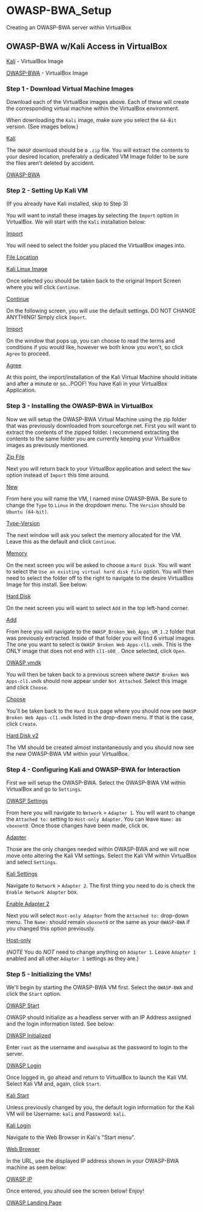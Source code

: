 # OWASP-BWA_Setup
 Creating an OWASP-BWA server within VirtualBox


## OWASP-BWA w/Kali Access in VirtualBox ##

[Kali](https://www.offensive-security.com/kali-linux-vm-vmware-virtualbox-image-download/) - VirtualBox Image

[OWASP-BWA](https://sourceforge.net/projects/owaspbwa/) - VirtualBox Image

### Step 1 - Download Virtual Machine Images ###

Download each of the VirtualBox images above. Each of these will create the corresponding virtual machine within the VirtualBox environment. 

When downloading the `Kali` image, make sure you select the `64-Bit` version. (See images below.)

[Kali](Images/Kali_InstallPage.png)

The `OWASP` download should be a `.zip` file. You will extract the contents to your desired location, preferably a dedicated VM Image folder to be sure the files aren't deleted by accident.

[OWASP-BWA](Images/OWASP-BWA_InstallPage.png)

### Step 2 - Setting Up Kali VM ###

(If you already have Kali installed, skip to Step 3)

You will want to install these images by selecting the `Import` option in VirtualBox. We will start with the `Kali` installation below:

[Import](Images/VirtualBox_Import.png)

You will need to select the folder you placed the VirtualBox images into.

[File Location](Images/Screen%20Shot%202020-08-21%20at%204.11.00%20PM.png)

[Kali Linux Image](Images/Screen%20Shot%202020-08-21%20at%204.12.47%20PM.png)

Once selected you should be taken back to the original Import Screen where you will click  `Continue`.

[Continue](Images/Screen%20Shot%202020-08-21%20at%204.13.09%20PM.png)

On the following screen, you will use the default settings. DO NOT CHANGE ANYTHING! Simply click `Import`.

[Import](Images/Screen%20Shot%202020-08-21%20at%204.14.11%20PM.png)

On the window that pops up, you can choose to read the terms and conditions if you would like, however we both know you won't, so click `Agree` to proceed.

[Agree](Images/Screen%20Shot%202020-08-21%20at%204.17.13%20PM.png)

At this point, the import/installation of the Kali Virtual Machine should initiate and after a minute or so...POOF! You have Kali in your VirtualBox Application.

### Step 3 - Installing the OWASP-BWA in VirtualBox ###

Now we will setup the OWASP-BWA Virtual Machine using the zip folder that was previously downloaded from sourceforge.net. First you will want to extract the contents of the zipped folder. I recommend extracting the contents to the same folder you are currently keeping your VirtualBox images as previously mentioned.

[Zip File](Images/Screen%20Shot%202020-08-21%20at%204.32.41%20PM.png)

Next you will return back to your VirtualBox application and select the `New` option instead of `Import` this time around.

[New](Images/Screen%20Shot%202020-08-21%20at%204.36.33%20PM.png)

From here you will name the VM, I named mine OWASP-BWA. Be sure to change the `Type` to `Linux` in the dropdown menu. The `Version` should be `Ubuntu (64-bit)`.

[Type-Version](Images/Screen%20Shot%202020-08-21%20at%204.39.51%20PM.png)

The next window will ask you select the memory allocated for the VM. Leave this as the default and click `Continue`.

[Memory](Images/Screen%20Shot%202020-08-21%20at%204.41.19%20PM.png)

On the next screen you will be asked to choose a `Hard Disk`. You will want to select the `Use an existing virtual hard disk file` option. You will then need to select the folder off to the right to navigate to the desire VirtualBox Image for this install. See below:

[Hard Disk](Images/Screen%20Shot%202020-08-21%20at%204.42.37%20PM.png)

On the next screen you will want to select `Add` in the top left-hand corner.

[Add](Images/Screen%20Shot%202020-08-21%20at%204.44.21%20PM.png)

From here you will navigate to the `OWASP_Broken_Web_Apps_VM_1.2` folder that was previously extracted. Inside of that folder you will find 6 virtual images. The one you want to select is `OWASP Broken Web Apps-cl1.vmdk`. This is the ONLY image that does not end with `cl1-s00_`. Once selected, click `Open`.

[OWASP vmdk](Images/Screen%20Shot%202020-08-21%20at%204.45.59%20PM.png)

You will then be taken back to a previous screen where `OWASP Broken Web Apps-cl1.vmdk` should now appear under `Not Attached`. Select this image and click `Choose`.

[Choose](Images/Screen%20Shot%202020-08-21%20at%204.46.47%20PM.png)

You'll be taken back to the `Hard Disk` page where you should now see `OWASP Broken Web Apps-cl1.vmdk` listed in the drop-down menu. If that is the case, click `Create`.

[Hard Disk v2](Images/Screen%20Shot%202020-08-21%20at%204.48.14%20PM.png)

The VM should be created almost instantaneously and you should now see the new OWASP-BWA VM within your VirtualBox.

### Step 4 - Configuring Kali and OWASP-BWA for Interaction ###

First we will setup the OWASP-BWA. Select the OWASP-BWA VM within VirtualBox and go to `Settings`.

[OWASP Settings](Images/Screen%20Shot%202020-08-21%20at%204.49.04%20PM.png)

From here you will navigate to `Network` > `Adapter 1`. You will want to change the `Attached to:` setting to `Host-only Adapter`. You can leave `Name:` as `vboxnet0`. Once those changes have been made, click `OK`.

[Adapter](Images/Screen%20Shot%202020-08-21%20at%204.51.14%20PM.png)

Those are the only changes needed within OWASP-BWA and we will now move onto altering the Kali VM settings. Select the Kali VM within VirtualBox and select `Settings`.

[Kali Settings](Images/Screen%20Shot%202020-08-21%20at%204.52.54%20PM.png)

Navigate to `Network` > `Adapter 2`. The first thing you need to do is check the `Enable Network Adapter` box.

[Enable Adapter 2](Images/Screen%20Shot%202020-08-21%20at%204.55.39%20PM.png)

Next you will select `Host-only Adapter` from the `Attached to:` drop-down menu. The `Name:` should remain `vboxnet0` or the same as your `OWASP-BWA` if you changed this option previously.

[Host-only](Images/Screen%20Shot%202020-08-21%20at%204.56.58%20PM.png)


(_NOTE_ You do _NOT_ need to change anything on `Adapter 1`. Leave `Adapter 1` enabled and all other `Adapter 1` settings as they are.)

### Step 5 - Initializing the VMs! ###

We'll begin by starting the OWASP-BWA VM first. Select the `OWASP-BWA` and click the `Start` option.

[OWASP Start](Images/Screen%20Shot%202020-08-21%20at%204.58.22%20PM.png)

OWASP should initialize as a headless server with an IP Address assigned and the login information listed. See below:

[OWASP Initialized](Images/Screen%20Shot%202020-08-21%20at%205.01.25%20PM.png)

Enter `root` as the username and `owaspbwa` as the password to login to the server.

[OWASP Login](Images/Screen%20Shot%202020-08-21%20at%205.01.57%20PM.png)

Once logged in, go ahead and return to VirtualBox to launch the Kali VM. Select Kali VM and, again, click `Start`.

[Kali Start](Images/Screen%20Shot%202020-08-21%20at%205.02.21%20PM.png)

Unless previously changed by you, the default login information for the Kali VM will be Username: `kali` and Password: `kali`.

[Kali Login](Images/Screen%20Shot%202020-08-21%20at%205.03.30%20PM.png)

Navigate to the Web Browser in Kali's "Start menu".

[Web Browser](Images/Screen%20Shot%202020-08-21%20at%205.05.12%20PM.png)

In the URL, use the displayed IP address shown in your OWASP-BWA machine as seen below:

[OWASP IP](Images/Screen%20Shot%202020-08-21%20at%205.07.10%20PM.png)

Once entered, you should see the screen below! Enjoy!

[OWASP Landing Page](Images/Screen%20Shot%202020-08-21%20at%205.08.53%20PM.png)
